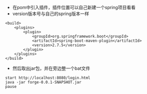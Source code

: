 * 在pom中引入插件，插件位置可以自己新建一个spring项目看看
* version版本号与自己的spring版本一样

```
<build>
    <plugins>
        <plugin>
            <groupId>org.springframework.boot</groupId>
            <artifactId>spring-boot-maven-plugin</artifactId>
            <version>2.7.5</version>
        </plugin>
    </plugins>
</build>
```

* 然后取出jar包，并在旁边整一个bat文件

```
start http://localhost:8080/login.html
java -jar forge-0.0.1-SNAPSHOT.jar
pause
```